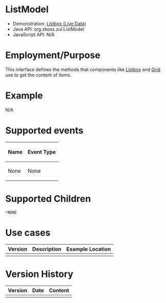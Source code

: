 

# ListModel

- Demonstration: [Listbox (Live
  Data)](http://www.zkoss.org/zkdemo/userguide/#g8)
- Java API: <javadoc>org.zkoss.zul.ListModel</javadoc>
- JavaScript API: N/A

# Employment/Purpose

This interface defines the methods that components like [
Listbox]({{site.baseurl}}/zk_component_ref/data/listbox) and [
Grid]({{site.baseurl}}/zk_component_ref/data/grid) use to get the
content of items.

# Example

N/A

# Supported events

<table>
<thead>
<tr class="header">
<th><center>
<p>Name</p>
</center></th>
<th><center>
<p>Event Type</p>
</center></th>
</tr>
</thead>
<tbody>
<tr class="odd">
<td><p>None</p></td>
<td><p>None</p></td>
</tr>
</tbody>
</table>

# Supported Children

`*NONE`

# Use cases

| Version | Description | Example Location |
|---------|-------------|------------------|
|         |             |                  |

# Version History

| Version | Date | Content |
|---------|------|---------|
|         |      |         |


